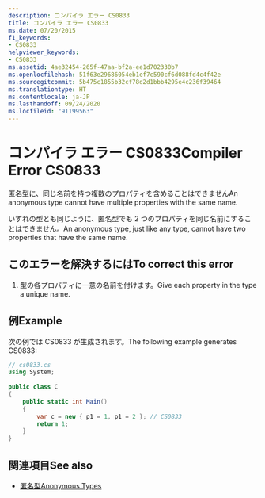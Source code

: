 ```yaml
---
description: コンパイラ エラー CS0833
title: コンパイラ エラー CS0833
ms.date: 07/20/2015
f1_keywords:
- CS0833
helpviewer_keywords:
- CS0833
ms.assetid: 4ae32454-265f-47aa-bf2a-ee1d702330b7
ms.openlocfilehash: 51f63e29686054eb1ef7c590cf6d088fd4c4f42e
ms.sourcegitcommit: 5b475c1855b32cf78d2d1bbb4295e4c236f39464
ms.translationtype: HT
ms.contentlocale: ja-JP
ms.lasthandoff: 09/24/2020
ms.locfileid: "91199563"
---
```

# <a name="compiler-error-cs0833"></a><span data-ttu-id="e2c25-103">コンパイラ エラー CS0833</span><span class="sxs-lookup"><span data-stu-id="e2c25-103">Compiler Error CS0833</span></span>

<span data-ttu-id="e2c25-104">匿名型に、同じ名前を持つ複数のプロパティを含めることはできません</span><span class="sxs-lookup"><span data-stu-id="e2c25-104">An anonymous type cannot have multiple properties with the same name.</span></span>  
  
 <span data-ttu-id="e2c25-105">いずれの型とも同じように、匿名型でも 2 つのプロパティを同じ名前にすることはできません。</span><span class="sxs-lookup"><span data-stu-id="e2c25-105">An anonymous type, just like any type, cannot have two properties that have the same name.</span></span>  
  
## <a name="to-correct-this-error"></a><span data-ttu-id="e2c25-106">このエラーを解決するには</span><span class="sxs-lookup"><span data-stu-id="e2c25-106">To correct this error</span></span>  
  
1. <span data-ttu-id="e2c25-107">型の各プロパティに一意の名前を付けます。</span><span class="sxs-lookup"><span data-stu-id="e2c25-107">Give each property in the type a unique name.</span></span>  
  
## <a name="example"></a><span data-ttu-id="e2c25-108">例</span><span class="sxs-lookup"><span data-stu-id="e2c25-108">Example</span></span>  

 <span data-ttu-id="e2c25-109">次の例では CS0833 が生成されます。</span><span class="sxs-lookup"><span data-stu-id="e2c25-109">The following example generates CS0833:</span></span>  
  
```csharp  
// cs0833.cs  
using System;  
  
public class C  
{  
    public static int Main()  
    {  
        var c = new { p1 = 1, p1 = 2 }; // CS0833  
        return 1;  
    }  
}  
```  
  
## <a name="see-also"></a><span data-ttu-id="e2c25-110">関連項目</span><span class="sxs-lookup"><span data-stu-id="e2c25-110">See also</span></span>

- [<span data-ttu-id="e2c25-111">匿名型</span><span class="sxs-lookup"><span data-stu-id="e2c25-111">Anonymous Types</span></span>](../programming-guide/classes-and-structs/anonymous-types.md)

